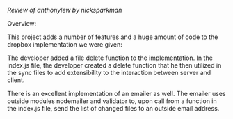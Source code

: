 *Review of anthonylew by nicksparkman*

Overview:

This project adds a number of features and a huge amount of code to the dropbox implementation we were given:

The developer added a file delete function to the implementation. In the index.js file, the developer created a delete function that he then utilized in the sync files to add extensibility to the interaction between server and client.

There is an excellent implementation of an emailer as well. The emailer uses outside modules nodemailer and validator to, upon call from a function in the index.js file, send the list of changed files to an outside email address. 
